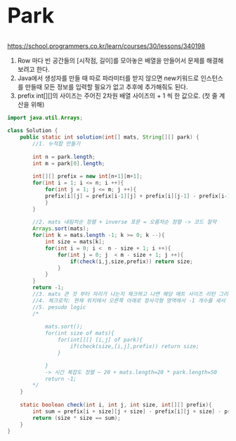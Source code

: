 <h1 style="font-size: 48px;">Park</h1>

https://school.programmers.co.kr/learn/courses/30/lessons/340198

1. Row 마다 빈 공간들의 [시작점, 길이]를 모아놓은 배열을 만들어서 문제를 해결해보려고 한다.
2. Java에서 생성자를 만들 때 따로 파라미터를 받지 않으면 new키워드로 인스턴스를 만들때 모든 정보를 입력할 필요가 없고 추후에 추가해줘도 된다.
3. prefix int[][]의 사이즈는 주어진 2차원 배열 사이즈의 + 1 씩 한 값으로. (첫 줄 계산을 위해)


```java
import java.util.Arrays;

class Solution {
    public static int solution(int[] mats, String[][] park) {
        //1. 누적합 만들기
        
        int n = park.length;
        int m = park[0].length;
        
        int[][] prefix = new int[n+1][m+1];
        for(int i = 1; i <= n; i ++){
            for(int j = 1; j <= m; j ++){
            prefix[i][j] = prefix[i-1][j] + prefix[i][j-1] - prefix[i-1][j-1] + (park[i-1][j-1].equals("-1") ? 1 : 0);
            }
        }
        
        //2. mats 내림차순 정렬 + inverse 포문 = 오름차순 정렬 -> 코드 절약
        Arrays.sort(mats);
        for(int k = mats.length -1; k >= 0; k --){
            int size = mats[k];
            for(int i = 0; i <  n - size + 1; i ++){
                for(int j = 0; j  < m - size + 1; j ++){
                    if(check(i,j,size,prefix)) return size;
                }
            }
        }
        return -1;
        //3. mats 큰 것 부터 자리가 나는지 체크하고 나면 해당 매트 사이즈 리턴 그리고 모두 없을시 마지막에 -1 리턴
        //4. 체크로직: 현재 위치에서 오른쪽 아래로 정사각형 영역에서 -1 개수를 세서 size * 2 과 같은지 비교
        //5. pesudo logic
        /*
            
            mats.sort();
            for(int size of mats){
                for(int[][] [i,j] of park){
                    if(check(size,[i,j],prefix)) return size;
                }

            }
            -> 시간 복잡도 정렬 ~ 20 + mats.length=20 * park.length=50 
            return -1;
        */
    }
    
    static boolean check(int i, int j, int size, int[][] prefix){
        int sum = prefix[i + size][j + size] - prefix[i][j + size] - prefix[i + size][j] + prefix[i][j];
        return (size * size == sum); 
    }
}

```